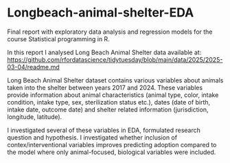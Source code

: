 # Longbeach-animal-shelter-EDA

Final report with exploratory data analysis and regression models for the course Statistical programming in R.

In this report I analysed Long Beach Animal Shelter data available at:
https://github.com/rfordatascience/tidytuesday/blob/main/data/2025/2025-03-04/readme.md

Long Beach Animal Shelter dataset contains various variables about animals taken into the shelter between years 2017 and 2024. These variables provide information about animal characteristics (animal type, color, intake condition, intake type, sex, sterilization status etc.), dates (date of birth, intake date, outcome date) and shelter related information (jurisdiction, longitude, latitude).

I investigated several of these variables in EDA, formulated research question and hypothesis. I investigated whether inclusion of contex/interventional variables improves predicting adoption compared to the model where only animal-focused, biological variables were included. 
